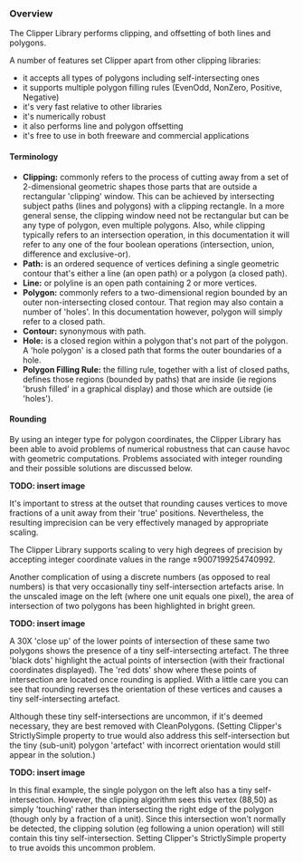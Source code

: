 ### Overview

The Clipper Library performs clipping, and offsetting of both lines and polygons.

A number of features set Clipper apart from other clipping libraries: 

* it accepts all types of polygons including self-intersecting ones 
* it supports multiple polygon filling rules (EvenOdd, NonZero, Positive, Negative) 
* it's very fast relative to other libraries 
* it's numerically robust 
* it also performs line and polygon offsetting 
* it's free to use in both freeware and commercial applications 

#### Terminology

* **Clipping:** commonly refers to the process of cutting away from a set of 2-dimensional geometric shapes those parts that are outside a rectangular 'clipping' window. This can be achieved by intersecting subject paths (lines and polygons) with a clipping rectangle. In a more general sense, the clipping window need not be rectangular but can be any type of polygon, even multiple polygons. Also, while clipping typically refers to an intersection operation, in this documentation it will refer to any one of the four boolean operations (intersection, union, difference and exclusive-or). 
* **Path:** is an ordered sequence of vertices defining a single geometric contour that's either a line (an open path) or a polygon (a closed path). 
* **Line:** or polyline is an open path containing 2 or more vertices. 
* **Polygon:** commonly refers to a two-dimensional region bounded by an outer non-intersecting closed contour. That region may also contain a number of 'holes'. In this documentation however, polygon will simply refer to a closed path. 
* **Contour:** synonymous with path. 
* **Hole:** is a closed region within a polygon that's not part of the polygon. A 'hole polygon' is a closed path that forms the outer boundaries of a hole. 
* **Polygon Filling Rule:** the filling rule, together with a list of closed paths, defines those regions (bounded by paths) that are inside (ie regions 'brush filled' in a graphical display) and those which are outside (ie 'holes'). 

#### Rounding

By using an integer type for polygon coordinates, the Clipper Library has been able to avoid problems of numerical robustness that can cause havoc with geometric computations. Problems associated with integer rounding and their possible solutions are discussed below.

**TODO: insert image**

It's important to stress at the outset that rounding causes vertices to move fractions of a unit away from their 'true' positions. Nevertheless, the resulting imprecision can be very effectively managed by appropriate scaling.

The Clipper Library supports scaling to very high degrees of precision by accepting integer coordinate values in the range ±9007199254740992.

Another complication of using a discrete numbers (as opposed to real numbers) is that very occasionally tiny self-intersection artefacts arise. In the unscaled image on the left (where one unit equals one pixel), the area of intersection of two polygons has been highlighted in bright green.

**TODO: insert image**

A 30X 'close up' of the lower points of intersection of these same two polygons shows the presence of a tiny self-intersecting artefact. The three 'black dots' highlight the actual points of intersection (with their fractional coordinates displayed). The 'red dots' show where these points of intersection are located once rounding is applied. With a little care you can see that rounding reverses the orientation of these vertices and causes a tiny self-intersecting artefact.

Although these tiny self-intersections are uncommon, if it's deemed necessary, they are best removed with CleanPolygons. (Setting Clipper's StrictlySimple property to true would also address this self-intersection but the tiny (sub-unit) polygon 'artefact' with incorrect orientation would still appear in the solution.) 

**TODO: insert image**

In this final example, the single polygon on the left also has a tiny self-intersection. However, the clipping algorithm sees this vertex (88,50) as simply 'touching' rather than intersecting the right edge of the polygon (though only by a fraction of a unit). Since this intersection won't normally be detected, the clipping solution (eg following a union operation) will still contain this tiny self-intersection. Setting Clipper's StrictlySimple property to true avoids this uncommon problem.
